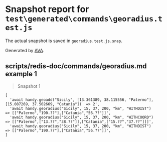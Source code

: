 # Snapshot report for `test\generated\commands\georadius.test.js`

The actual snapshot is saved in `georadius.test.js.snap`.

Generated by [AVA](https://ava.li).

## scripts/redis-doc/commands/georadius.md example 1

> Snapshot 1

    [
      'await handy.geoadd("Sicily", [13.361389, 38.115556, "Palermo"], [15.087269, 37.502669, "Catania"])  => 2',
      'await handy.georadius("Sicily", 15, 37, 200, "km", "WITHDIST")                                      => [["Palermo","190.??"],["Catania","56.??"]]',
      'await handy.georadius("Sicily", 15, 37, 200, "km", "WITHCOORD")                                     => [["Palermo",["13.??","38.??"]],["Catania",["15.??","37.??"]]]',
      'await handy.georadius("Sicily", 15, 37, 200, "km", "WITHDIST")                                      => [["Palermo","190.??"],["Catania","56.??"]]',
    ]
